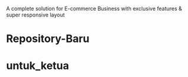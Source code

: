 A complete solution for E-commerce Business with exclusive features & super responsive layout
# Repository-Baru
# untuk_ketua

